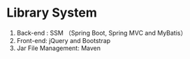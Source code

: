 # Library System 

1. Back-end : SSM （Spring Boot, Spring MVC and MyBatis）
2. Front-end: jQuery and Bootstrap
3. Jar File Management: Maven

